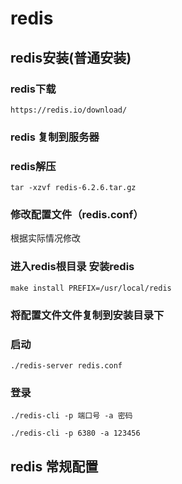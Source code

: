 # redis

## redis安装(普通安装)

### redis下载

`https://redis.io/download/`

### redis 复制到服务器

### redis解压

`tar -xzvf redis-6.2.6.tar.gz`

### 修改配置文件（redis.conf）

根据实际情况修改

### 进入redis根目录 安装redis

`make install PREFIX=/usr/local/redis`

### 将配置文件文件复制到安装目录下

### 启动

`./redis-server redis.conf`

### 登录

`./redis-cli -p 端口号 -a 密码`

`./redis-cli -p 6380 -a 123456`





## redis 常规配置

### 
